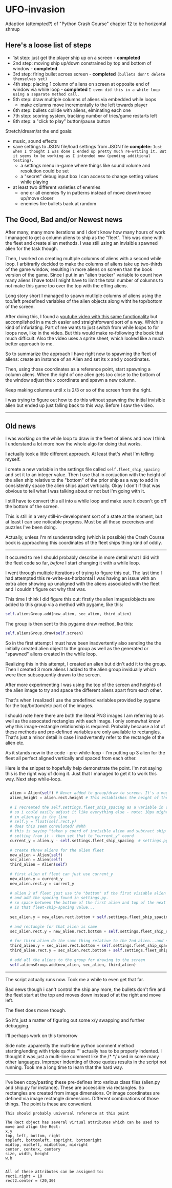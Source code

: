 # UFO-invasion
Adaption (attempted?) of "Python Crash Course" chapter 12 to be horizontal shmup

## Here's a loose list of steps 
 - 1st step: just get the player ship up on a screen - **completed**
 - 2nd step: moving ship up/down constrained by top and bottom of window - **completed**
 - 3rd step: firing bullet across screen - **completed** ```(bullets don't delete themselves yet)```
 - 4th step: placing 1 column of aliens on screen at opposite end of window via while loop - **completed** `I even did this in a while loop using a separate method call. `
 - 5th step: draw multiple columns of aliens via embedded while loops
   - make columns move incrementally to the left towards player
 - 6th step: bullets collide with aliens, elminating each one
 - 7th step: scoring system, tracking number of tries/game restarts left
 - 8th step: a "click to play" button/pause button

Stretch/dream/at the end goals:
- music, sound effects
- save settings to JSON file/load settings from JSON file
 **complete:** ```Just when I thought I was done I ended up pretty much re-writing it. But it seems to be working as I intended now (pending additional testing).```
  - a settings menu in-game where things like sound volume and resolution could be set
  - a "secret" debug input box I can access to change setting values while playing
- at least two different varieties of enemies
  - one or all enemies fly in patterns instead of move down/move up/move closer
  - enemies fire bullets back at random

## The Good, Bad and/or Newest news

After many, many more iterations and I don't know how many hours of work I managed to get a column aliens to ship as the "fleet". This was done with the fleet and create alien methods. I was still using an invisible spawned alien for the task though.

Then, I worked on creating multiple columns of aliens with a second while loop. I arbitrarily decided to make the columns of aliens take up two-thirds of the game window, resulting in more aliens on screen than the book version of the game. Since I put in an "alien tracker" variable to count how many aliens I have total I might have to limit the total number of columns to not make this game too over the top with the effing aliens.

Long story short I managed to spawn mutliple columns of aliens using the top/left predefined variables of the alien objects along witht he top/bottom of the screen. 

After doing this, I found a [youtube video with this same functionality](https://youtu.be/mqz1_wRSMwo?si=6cMv9G3c1mD_6JAI&t=404) but accomplished in a much easier and straightforward sort of a way. Which is kind of infuriating. Part of me wants to just switch from while loops to for loops now, like in the video. But this would make re-following the book that much difficult. Also the video uses a sprite sheet, which looked like a much better approach to me.

So to summarize the approach I have right now to spawning the fleet of aliens: create an instance of an Alien and set its x and y coordinates. 

Then, using those coordinates as a reference point, start spawning a column aliens. When the right of one alien gets too close to the bottom of the window adjust the x coordinate and spawn a new column.

Keep making columns until x is 2/3 or so of the screen from the right. 

I was trying to figure out how to do this without spawning the initial invisible alien but ended up just falling back to this way. Before I saw the video. 


---

## Old news

I was working on the while loop to draw in the fleet of aliens and now I think I understand a lot more how the whole algo for doing that works.

I actually took a little different approach. At least that's what I'm telling myself.

I create a new variable in the settings file called ```self.fleet_ship_spacing``` and set it to an integer value. Then I use that in conjuction with the height of the alien ship relative to the "bottom" of the prior ship as a way to add in consistently space the alien ships apart vertically. Okay I don't if that was obvious to tell what I was talking about or not but I'm going with it.

I still have to convert this all into a while loop and make sure it doesn't go off the bottom of the screen.

This is still in a very still-in-development sort of a state at the moment, but at least I can see noticable progress. Must be all those excercises and puzzles I've been doing.

Actually, unless I'm misunderstanding (which is possible) the Crash Course book is approaching this coordinates of the fleet ships thing kind of oddly.


---

It occured to me I should probably describe in more detail what I did with the fleet code so far, _before_ I start changing it with a while loop.

I went through multiple iterations of trying to figure this out. The last time I had attempted this re-write-as-horizontal I was having an issue with an extra alien showing up unaligned with the aliens associated with the fleet and I couldn't figure out why that was.

This time I think I did figure this out: firstly the alien images/objects are added to this group via a method with pygame, like this:

```Python
self.aliensGroup.add(new_alien, sec_alien, third_alien)
```

 The group is then sent to this pygame draw method, lke this:

```Python
self.aliensGroup.draw(self.screen)
```

So in the first attempt I must have been inadvertently also sending the the initially created alien object to the group as well as the generated or "spawned" aliens created in the while loop.

Realizing this in this attempt, I created an alien but didn't add it to the group. Then I created 3 more aliens I added to the alien group invidually which were then subsequently drawn to the screen.

After more experimenting I was using the top of the screen and heights of the alien image to try and space the different aliens apart from each other.

That's when I realized I use the predefined variables provided by pygame for the top/bottom/etc part of the images. 

I should note here there are both the literal PNG images I am referring to as well as the assocated rectangles with each image. I only somewhat know why this image-rectangle relationship is required. Probably because a lot of these methods and pre-defined variables are only available to rectangles. That's just a minor detail in case I inadvertently refer to the rectangle of the alien etc.

As it stands now in the code - pre-while-loop - I'm putting up 3 alien for the fleet all perfect aligned vertically and spaced from each other.

Here is the snippet to hopefully help demonstrate the point. I'm not saying this is the right way of doing it. Just that I managed to get it to work this way. Next step while-loop.


```Python

  alien = Alien(self) # Never added to group/draw to screen. It's a magic/invisible alien...
  alien_height = alien.rect.height # This establishes the height of the magic alien
  
  # I recreated the self.settings.fleet_ship_spacing as a variable in settings.py
  # so i could easily adjust it like everything else - note: 10px might be too much
  # in alien.py is the line
  # self.y = float(self.rect.y)
  # does this seem convuluted? Nahh
  # this is saying "taken y coord of invisible alien and subtract ship spacing value
  # setting from it - then set that to "current_y" coord
  current_y = alien.y - self.settings.fleet_ship_spacing  # settings.py based spacing
  
  # create threw aliens for the alien fleet
  new_alien = Alien(self)
  sec_alien = Alien(self)
  third_alien = Alien(self)
  
  # first alien of fleet can just use current_y
  new_alien.y = current_y 
  new_alien.rect.y = current_y 
  
  # alien 2 of fleet just use the "bottom" of the first visiable alien
  # and add the spacing found in settings.py. 
  # so space between the bottom of the first alien and top of the next alien
  # is that fleet-ship-spacing value...
  
  sec_alien.y = new_alien.rect.bottom + self.settings.fleet_ship_spacing 
  
  # and rectangle for that alien is same
  sec_alien.rect.y = new_alien.rect.bottom + self.settings.fleet_ship_spacing  # 
  
  # for third alien do the same thing relative to the 2nd alien...and same for rectangle
  third_alien.y = sec_alien.rect.bottom + self.settings.fleet_ship_spacing 
  third_alien.rect.y = sec_alien.rect.bottom + self.settings.fleet_ship_spacing 
  
  # add all the aliens to the group for drawing to the screen
  self.aliensGroup.add(new_alien, sec_alien, third_alien)

```

---

The script actually runs now. Took me a while to even get that far.

Bad news though i can't control the ship any more, the bullets don't fire and the fleet start at the top and moves down instead of at the right and move left. 

The fleet does move though.

So it's just a matter of figuring out some x/y swapping and further debugging.

I'll perhaps work on this tomorrow

Side note: apparently the multi-line python comment method starting/ending with triple quotes 
'''
actually has to be properly indented.
I thought it was just a multi-line comment like the
/* */ 
used in some many other languages. 
Improper indenting of those quotes results in the script not running. Took me a long time to learn that the hard way.

---

I've been copy/pasting these pre-defines into various class files (alien.py and ship.py for instance). These are accessible via rectangles. So rectangles are created from image dimensions. Or image coordinates are defined via image rectangle dimensions. Different combinations of those things. The point is these are convenient.


```
This should probably universal reference at this point

The Rect object has several virtual attributes which can be used to move and align the Rect:
x,y
top, left, bottom, right
topleft, bottomleft, topright, bottomright
midtop, midleft, midbottom, midright
center, centerx, centery
size, width, height
w,h


All of these attributes can be assigned to: 
rect1.right = 10
rect2.center = (20,30)
```

